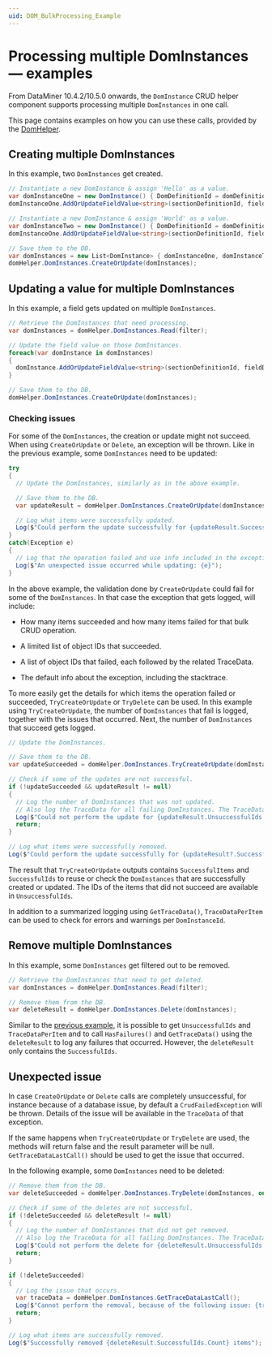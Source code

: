```yaml
---
uid: DOM_BulkProcessing_Example
---
```


# Processing multiple DomInstances — examples

From DataMiner 10.4.2/10.5.0 onwards<!-- RN 37891 -->, the `DomInstance` CRUD helper component supports processing multiple `DomInstances` in one call.

This page contains examples on how you can use these calls, provided by the [DomHelper](xref:DomHelper_class#multiple-instances).

## Creating multiple DomInstances

In this example, two `DomInstances` get created.

```csharp
// Instantiate a new DomInstance & assign 'Hello' as a value.
var domInstanceOne = new DomInstance() { DomDefinitionId = domDefinitionId };
domInstanceOne.AddOrUpdateFieldValue<string>(sectionDefinitionId, fieldDescriptorId, "Hello");

// Instantiate a new DomInstance & assign 'World' as a value.
var domInstanceTwo = new DomInstance() { DomDefinitionId = domDefinitionId };
domInstanceOne.AddOrUpdateFieldValue<string>(sectionDefinitionId, fieldDescriptorId, "World");

// Save them to the DB.
var domInstances = new List<DomInstance> { domInstanceOne, domInstanceTwo };
domHelper.DomInstances.CreateOrUpdate(domInstances);
```

## Updating a value for multiple DomInstances

In this example, a field gets updated on multiple `DomInstances`.

```csharp
// Retrieve the DomInstances that need processing.
var domInstances = domHelper.DomInstances.Read(filter);

// Update the field value on those DomInstances.
foreach(var domInstance in domInstances)
{
  domInstance.AddOrUpdateFieldValue<string>(sectionDefinitionId, fieldDescriptorId, newValue);
}

// Save them to the DB.
domHelper.DomInstances.CreateOrUpdate(domInstances);
```

### Checking issues

For some of the `DomInstances`, the creation or update might not succeed. When using `CreateOrUpdate` or `Delete`, an exception will be thrown. Like in the previous example, some `DomInstances` need to be updated:

```csharp
try
{
  // Update the DomInstances, similarly as in the above example.

  // Save them to the DB.
  var updateResult = domHelper.DomInstances.CreateOrUpdate(domInstances);

  // Log what items were successfully updated.
  Log($"Could perform the update successfully for {updateResult.SuccessfulItems.Count} items");
}
catch(Exception e)
{
  // Log that the operation failed and use info included in the exception for a generic message of what failed.
  Log($"An unexpected issue occurred while updating: {e}");
}
```

In the above example, the validation done by `CreateOrUpdate` could fail for some of the `DomInstances`. In that case the exception that gets logged, will include:

- How many items succeeded and how many items failed for that bulk CRUD operation.

- A limited list of object IDs that succeeded.

- A list of object IDs that failed, each followed by the related TraceData.

- The default info about the exception, including the stacktrace.

To more easily get the details for which items the operation failed or succeeded, `TryCreateOrUpdate` or `TryDelete` can be used. In this example using `TryCreateOrUpdate`, the number of `DomInstances` that fail is logged, together with the issues that occurred. Next, the number of `DomInstances` that succeed gets logged.

```csharp
// Update the DomInstances.

// Save them to the DB.
var updateSucceeded = domHelper.DomInstances.TryCreateOrUpdate(domInstances, out var updateResult);

// Check if some of the updates are not successful.
if (!updateSucceeded && updateResult != null)
{
  // Log the number of DomInstances that was not updated.
  // Also log the TraceData for all failing DomInstances. The TraceData contains all errors and warnings.
  Log($"Could not perform the update for {updateResult.UnsuccessfulIds.Count} items: {updateResult.GetTraceData()}");
  return;
}

// Log what items were successfully removed.
Log($"Could perform the update successfully for {updateResult?.SuccessfulItems.Count ?? 0} items");
```

The result that `TryCreateOrUpdate` outputs contains `SuccessfulItems` and `SuccessfulIds` to reuse or check the `DomInstances` that are successfully created or updated. The IDs of the items that did not succeed are available in `UnsuccessfulIds`.

In addition to a summarized logging using `GetTraceData()`, `TraceDataPerItem` can be used to check for errors and warnings per `DomInstanceId`.

## Remove multiple DomInstances

In this example, some `DomInstances` get filtered out to be removed.

```csharp
// Retrieve the DomInstances that need to get deleted.
var domInstances = domHelper.DomInstances.Read(filter);

// Remove them from the DB.
var deleteResult = domHelper.DomInstances.Delete(domInstances);
```

Similar to the [previous example](xref:DOM_BulkProcessing_Example#checking-issues), it is possible to get `UnsuccessfulIds` and `TraceDataPerItem` and to call `HasFailures()` and `GetTraceData()` using the `deleteResult` to log any failures that occurred. However, the `deleteResult` only contains the `SuccessfulIds`.

## Unexpected issue

In case `CreateOrUpdate` or `Delete` calls are completely unsuccessful, for instance because of a database issue, by default a `CrudFailedException` will be thrown. Details of the issue will be available in the `TraceData` of that exception.

If the same happens when `TryCreateOrUpdate` or `TryDelete` are used, the methods will return false and the result parameter will be null. `GetTraceDataLastCall()` should be used to get the issue that occurred.

In the following example, some `DomInstances` need to be deleted:

```csharp
// Remove them from the DB.
var deleteSucceeded = domHelper.DomInstances.TryDelete(domInstances, out var deleteResult);

// Check if some of the deletes are not successful.
if (!deleteSucceeded && deleteResult != null)
{
  // Log the number of DomInstances that did not get removed.
  // Also log the TraceData for all failing DomInstances. The TraceData contains all errors and warnings.
  Log($"Could not perform the delete for {deleteResult.UnsuccessfulIds.Count} items: {deleteResult.GetTraceData()}");
  return;
}

if (!deleteSucceeded)
{
  // Log the issue that occurs.
  var traceData = domHelper.DomInstances.GetTraceDataLastCall();
  Log($"Cannot perform the removal, because of the following issue: {traceData}");
  return;
}

// Log what items are successfully removed.
Log($"Successfully removed {deleteResult.SuccessfulIds.Count} items");
```
